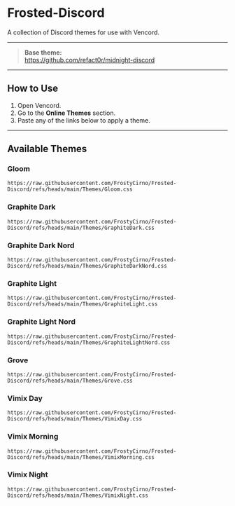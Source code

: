# Frosted-Discord

A collection of Discord themes for use with Vencord.

---

> **Base theme:**  
> https://github.com/refact0r/midnight-discord

---

## How to Use
1. Open Vencord.
2. Go to the **Online Themes** section.
3. Paste any of the links below to apply a theme.

---

## Available Themes

### Gloom
`https://raw.githubusercontent.com/FrostyCirno/Frosted-Discord/refs/heads/main/Themes/Gloom.css`

### Graphite Dark
`https://raw.githubusercontent.com/FrostyCirno/Frosted-Discord/refs/heads/main/Themes/GraphiteDark.css`

### Graphite Dark Nord
`https://raw.githubusercontent.com/FrostyCirno/Frosted-Discord/refs/heads/main/Themes/GraphiteDarkNord.css`

### Graphite Light
`https://raw.githubusercontent.com/FrostyCirno/Frosted-Discord/refs/heads/main/Themes/GraphiteLight.css`

### Graphite Light Nord
`https://raw.githubusercontent.com/FrostyCirno/Frosted-Discord/refs/heads/main/Themes/GraphiteLightNord.css`

### Grove
`https://raw.githubusercontent.com/FrostyCirno/Frosted-Discord/refs/heads/main/Themes/Grove.css`

### Vimix Day
`https://raw.githubusercontent.com/FrostyCirno/Frosted-Discord/refs/heads/main/Themes/VimixDay.css`

### Vimix Morning
`https://raw.githubusercontent.com/FrostyCirno/Frosted-Discord/refs/heads/main/Themes/VimixMorning.css`

### Vimix Night
`https://raw.githubusercontent.com/FrostyCirno/Frosted-Discord/refs/heads/main/Themes/VimixNight.css`
